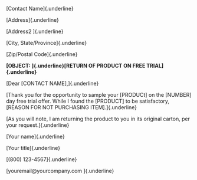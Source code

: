 [Contact Name]{.underline}

[Address]{.underline}

[Address2 ]{.underline}

[City, State/Province]{.underline}

[Zip/Postal Code]{.underline}

**[OBJECT: ]{.underline}[RETURN OF PRODUCT ON FREE TRIAL]{.underline}**

[Dear \[CONTACT NAME\],]{.underline}

[Thank you for the opportunity to sample your \[PRODUCt\] on the
\[NUMBER\] day free trial offer. While I found the \[PRODUCT\] to be
satisfactory, \[REASON FOR NOT PURCHASING ITEM\].]{.underline}

[As you will note, I am returning the product to you in its original
carton, per your request.]{.underline}

[Your name]{.underline}

[Your title]{.underline}

[(800) 123-4567]{.underline}

[youremail\@yourcompany.com ]{.underline}
